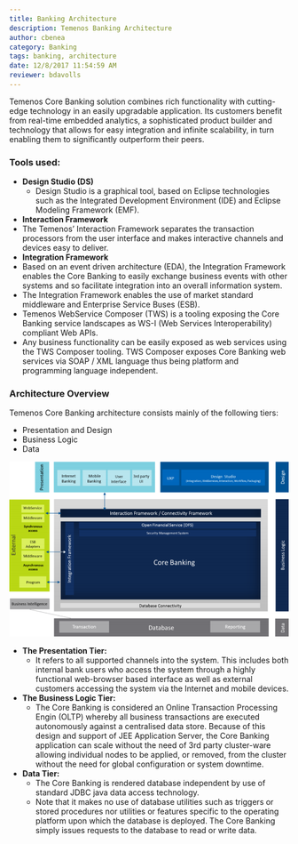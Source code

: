 ```yaml
---
title: Banking Architecture
description: Temenos Banking Architecture
author: cbenea
category: Banking
tags: banking, architecture
date: 12/8/2017 11:54:59 AM 
reviewer: bdavolls
---
```


<!--  ----------------------------------------------------------------------  -->
<!-- the source is: [http://uni-t.temenos.com/teams/Technical_BSG/Technical%20BSG%20documents/1-%20Core%20Banking/Appendixes%20and%20Technology%20Overview/Temenos%20Core%20Banking%20Technology%20Overview_v8.pdf#search=core%20banking%20presentation](http://uni-t.temenos.com/teams/Technical_BSG/Technical%20BSG%20documents/1-%20Core%20Banking/Appendixes%20and%20Technology%20Overview/Temenos%20Core%20Banking%20Technology%20Overview_v8.pdf#search=core%20banking%20presentation)-- >
<!--  ----------------------------------------------------------------------  -->

Temenos Core Banking solution combines rich functionality with cutting-edge technology in an easily upgradable application. Its customers benefit from real-time embedded analytics, a sophisticated product builder and technology that allows for easy integration and infinite scalability, in turn enabling them to significantly outperform their peers.

### Tools used:

 - **Design Studio (DS)**
   - Design Studio is a graphical tool, based on Eclipse technologies such as the Integrated Development 
Environment (IDE) and Eclipse Modeling Framework (EMF). 
 - **Interaction Framework**
  - The Temenos’ Interaction Framework separates the transaction processors from the user interface and makes interactive channels and devices easy to deliver.
 - **Integration Framework** 
  - Based on an event driven architecture (EDA), the Integration Framework enables the Core Banking to easily 
exchange business events with other systems and so facilitate integration into an overall information system. 
  - The Integration Framework enables the use of market standard middleware and Enterprise Service Buses 
(ESB).
  - Temenos WebService Composer (TWS) is a tooling exposing the Core Banking service landscapes as WS-I (Web Services Interoperability) compliant Web APIs. 
  - Any business functionality can be easily exposed as web services using the TWS Composer tooling. TWS Composer exposes Core Banking web services via SOAP / XML language thus being platform and programming language independent. 

### Architecture Overview

Temenos Core Banking architecture consists mainly of the following tiers: 

 - Presentation and Design
 - Business Logic
 - Data

![](./images/core-architecture.png)

- **The Presentation Tier:**
  - It refers to all supported channels into the system. This includes both internal bank users who access the system through a highly functional web-browser based interface as well as external customers accessing the system via the Internet and mobile devices.
- **The Business Logic Tier:**
  - The Core Banking is considered an Online Transaction Processing Engin  (OLTP) whereby all business transactions are executed autonomously against a centralised data store. Because of this design and support of JEE Application Server, the Core Banking application can scale without the need of 3rd party cluster-ware allowing individual nodes to be applied, or removed, from the cluster without the need for global configuration or system downtime. 
- **Data Tier:**
  - The Core Banking is rendered database independent by use of standard JDBC java data access technology. 
  - Note that it makes no use of database utilities such as triggers or stored procedures nor utilities or features specific to the operating platform upon which the database is deployed. The Core Banking simply issues requests to the database to read or write data. 

